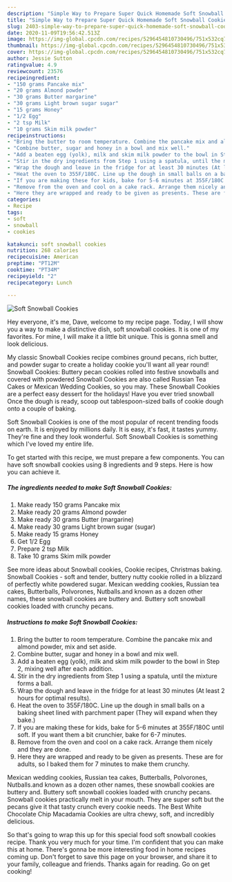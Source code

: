 ```yaml
---
description: "Simple Way to Prepare Super Quick Homemade Soft Snowball Cookies"
title: "Simple Way to Prepare Super Quick Homemade Soft Snowball Cookies"
slug: 2403-simple-way-to-prepare-super-quick-homemade-soft-snowball-cookies
date: 2020-11-09T19:56:42.513Z
image: https://img-global.cpcdn.com/recipes/5296454810730496/751x532cq70/soft-snowball-cookies-recipe-main-photo.jpg
thumbnail: https://img-global.cpcdn.com/recipes/5296454810730496/751x532cq70/soft-snowball-cookies-recipe-main-photo.jpg
cover: https://img-global.cpcdn.com/recipes/5296454810730496/751x532cq70/soft-snowball-cookies-recipe-main-photo.jpg
author: Jessie Sutton
ratingvalue: 4.9
reviewcount: 23576
recipeingredient:
- "150 grams Pancake mix"
- "20 grams Almond powder"
- "30 grams Butter margarine"
- "30 grams Light brown sugar sugar"
- "15 grams Honey"
- "1/2 Egg"
- "2 tsp Milk"
- "10 grams Skim milk powder"
recipeinstructions:
- "Bring the butter to room temperature. Combine the pancake mix and almond powder, mix and set aside."
- "Combine butter, sugar and honey in a bowl and mix well."
- "Add a beaten egg (yolk), milk and skim milk powder to the bowl in Step 2, mixing well after each addition."
- "Stir in the dry ingredients from Step 1 using a spatula, until the mixture forms a ball."
- "Wrap the dough and leave in the fridge for at least 30 minutes (At least 2 hours for optimal results)."
- "Heat the oven to 355F/180C. Line up the dough in small balls on a baking sheet lined with parchment paper (They will expand when they bake.)"
- "If you are making these for kids, bake for 5-6 minutes at 355F/180C until soft. If you want them a bit crunchier, bake for 6-7 minutes."
- "Remove from the oven and cool on a cake rack. Arrange them nicely and they are done."
- "Here they are wrapped and ready to be given as presents. These are for adults, so I baked them for 7 minutes to make them crunchy."
categories:
- Recipe
tags:
- soft
- snowball
- cookies

katakunci: soft snowball cookies 
nutrition: 268 calories
recipecuisine: American
preptime: "PT12M"
cooktime: "PT34M"
recipeyield: "2"
recipecategory: Lunch

---
```



![Soft Snowball Cookies](https://img-global.cpcdn.com/recipes/5296454810730496/751x532cq70/soft-snowball-cookies-recipe-main-photo.jpg)

Hey everyone, it's me, Dave, welcome to my recipe page. Today, I will show you a way to make a distinctive dish, soft snowball cookies. It is one of my favorites. For mine, I will make it a little bit unique. This is gonna smell and look delicious.

My classic Snowball Cookies recipe combines ground pecans, rich butter, and powder sugar to create a holiday cookie you&#39;ll want all year round! Snowball Cookies: Buttery pecan cookies rolled into festive snowballs and covered with powdered Snowball Cookies are also called Russian Tea Cakes or Mexican Wedding Cookies, so you may. These Snowball Cookies are a perfect easy dessert for the holidays! Have you ever tried snowball Once the dough is ready, scoop out tablespoon-sized balls of cookie dough onto a couple of baking.

Soft Snowball Cookies is one of the most popular of recent trending foods on earth. It is enjoyed by millions daily. It is easy, it's fast, it tastes yummy. They're fine and they look wonderful. Soft Snowball Cookies is something which I've loved my entire life.


To get started with this recipe, we must prepare a few components. You can have soft snowball cookies using 8 ingredients and 9 steps. Here is how you can achieve it.

<!--inarticleads1-->

##### The ingredients needed to make Soft Snowball Cookies:

1. Make ready 150 grams Pancake mix
1. Make ready 20 grams Almond powder
1. Make ready 30 grams Butter (margarine)
1. Make ready 30 grams Light brown sugar (sugar)
1. Make ready 15 grams Honey
1. Get 1/2 Egg
1. Prepare 2 tsp Milk
1. Take 10 grams Skim milk powder


See more ideas about Snowball cookies, Cookie recipes, Christmas baking. Snowball Cookies - soft and tender, buttery nutty cookie rolled in a blizzard of perfectly white powdered sugar. Mexican wedding cookies, Russian tea cakes, Butterballs, Polvorones, Nutballs.and known as a dozen other names, these snowball cookies are buttery and. Buttery soft snowball cookies loaded with crunchy pecans. 

<!--inarticleads2-->

##### Instructions to make Soft Snowball Cookies:

1. Bring the butter to room temperature. Combine the pancake mix and almond powder, mix and set aside.
1. Combine butter, sugar and honey in a bowl and mix well.
1. Add a beaten egg (yolk), milk and skim milk powder to the bowl in Step 2, mixing well after each addition.
1. Stir in the dry ingredients from Step 1 using a spatula, until the mixture forms a ball.
1. Wrap the dough and leave in the fridge for at least 30 minutes (At least 2 hours for optimal results).
1. Heat the oven to 355F/180C. Line up the dough in small balls on a baking sheet lined with parchment paper (They will expand when they bake.)
1. If you are making these for kids, bake for 5-6 minutes at 355F/180C until soft. If you want them a bit crunchier, bake for 6-7 minutes.
1. Remove from the oven and cool on a cake rack. Arrange them nicely and they are done.
1. Here they are wrapped and ready to be given as presents. These are for adults, so I baked them for 7 minutes to make them crunchy.


Mexican wedding cookies, Russian tea cakes, Butterballs, Polvorones, Nutballs.and known as a dozen other names, these snowball cookies are buttery and. Buttery soft snowball cookies loaded with crunchy pecans. Snowball cookies practically melt in your mouth. They are super soft but the pecans give it that tasty crunch every cookie needs. The Best White Chocolate Chip Macadamia Cookies are ultra chewy, soft, and incredibly delicious. 

So that's going to wrap this up for this special food soft snowball cookies recipe. Thank you very much for your time. I'm confident that you can make this at home. There's gonna be more interesting food in home recipes coming up. Don't forget to save this page on your browser, and share it to your family, colleague and friends. Thanks again for reading. Go on get cooking!

